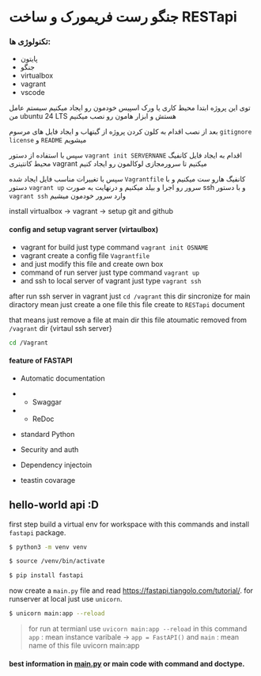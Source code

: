 # جنگو رست فریمورک و ساخت RESTapi 

### تکنولوژی ها:

- پایتون
- جنگو
- virtualbox
- vagrant
- vscode

توی این پروژه ابتدا محیط کاری یا ورک اسپیس خودمون رو ایجاد میکنیم سیستم عامل من ubuntu 24 LTS هستش و ابزار هامون رو نصب میکنیم

بعد از نصب اقدام به کلون کردن پروژه از گیتهاب و ایجاد فایل های مرسوم `gitignore` `license` و `README` میشویم

سپس با استفاده از دستور `vagrant init SERVERNANE` اقدام به ایجاد فایل کانفیگ محیط کانتینری vagrant میکنیم تا سرورمجازی لوکالمون رو ایجاد کنیم

سپس با تغییرات مناسب فایل ایجاد شده `Vagrantfile` کانفیگ هارو ست میکنیم و با دستور `vagrant up` سرور رو اجرا و بیلد میکنیم و درنهایت به صورت ssh و با دستور `vagrant ssh` وارد سرور خودمون میشیم


install virtualbox -> vagrant -> setup git and github

#### config and setup vagrant server (virtaulbox)
- vagrant for build just type command `vagrant init OSNAME`
- vagrant create a config file `Vagrantfile`
- and just modify this file and create own box
- command of run server just type command `vagrant up`
- and ssh to local server of vagrant just type `vagrant ssh`


after run ssh server in vagrant just `cd /vagrant`
this dir sincronize for main diractory mean just create a one file this file create to `RESTapi` document

that means just remove a file at main dir this file atoumatic removed from `/vagrant` dir {virtaul ssh server}

```bash
cd /Vagrant
```

#### feature of FASTAPI

- Automatic documentation
- - Swaggar
- - ReDoc

- standard Python
- Security and auth
- Dependency injectoin

- teastin covarage

## hello-world api :D

first step build a virtual env for workspace with this commands and install `fastapi` package.

```bash
$ python3 -m venv venv

$ source /venv/bin/activate

$ pip install fastapi
```

now create a `main.py` file and read https://fastapi.tiangolo.com/tutorial/.
for runserver at local just use `unicorn`.

```bash
$ unicorn main:app --reload
```

> for run at termianl use `uvicorn main:app --reload` in this command
> `app` : mean instance varibale -> `app = FastAPI()` and `main` : mean name of this file
> uvicorn main:app

#### best information in [main.py](main.py) or main code with command and doctype.
